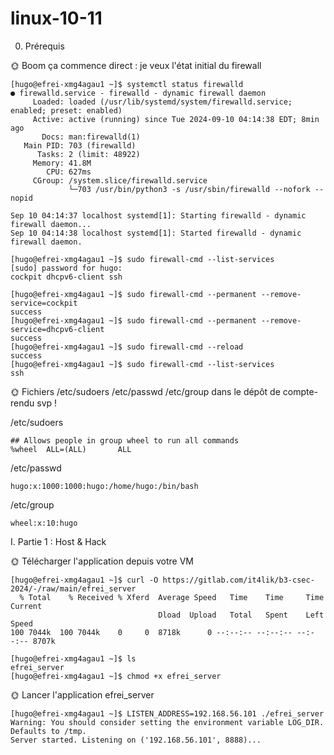 # linux-10-11

0. Prérequis

🌞 Boom ça commence direct : je veux l'état initial du firewall

```
[hugo@efrei-xmg4agau1 ~]$ systemctl status firewalld
● firewalld.service - firewalld - dynamic firewall daemon
     Loaded: loaded (/usr/lib/systemd/system/firewalld.service; enabled; preset: enabled)
     Active: active (running) since Tue 2024-09-10 04:14:38 EDT; 8min ago
       Docs: man:firewalld(1)
   Main PID: 703 (firewalld)
      Tasks: 2 (limit: 48922)
     Memory: 41.8M
        CPU: 627ms
     CGroup: /system.slice/firewalld.service
             └─703 /usr/bin/python3 -s /usr/sbin/firewalld --nofork --nopid

Sep 10 04:14:37 localhost systemd[1]: Starting firewalld - dynamic firewall daemon...
Sep 10 04:14:38 localhost systemd[1]: Started firewalld - dynamic firewall daemon.
```

```
[hugo@efrei-xmg4agau1 ~]$ sudo firewall-cmd --list-services
[sudo] password for hugo:
cockpit dhcpv6-client ssh
```

```
[hugo@efrei-xmg4agau1 ~]$ sudo firewall-cmd --permanent --remove-service=cockpit
success
[hugo@efrei-xmg4agau1 ~]$ sudo firewall-cmd --permanent --remove-service=dhcpv6-client
success
[hugo@efrei-xmg4agau1 ~]$ sudo firewall-cmd --reload
success
[hugo@efrei-xmg4agau1 ~]$ sudo firewall-cmd --list-services
ssh
```

🌞 Fichiers /etc/sudoers /etc/passwd /etc/group dans le dépôt de compte-rendu svp !

/etc/sudoers
```
## Allows people in group wheel to run all commands
%wheel  ALL=(ALL)       ALL
```
/etc/passwd
```
hugo:x:1000:1000:hugo:/home/hugo:/bin/bash
```
/etc/group
```
wheel:x:10:hugo
```

I. Partie 1 : Host & Hack

🌞 Télécharger l'application depuis votre VM
```
[hugo@efrei-xmg4agau1 ~]$ curl -O https://gitlab.com/it4lik/b3-csec-2024/-/raw/main/efrei_server
  % Total    % Received % Xferd  Average Speed   Time    Time     Time  Current
                                 Dload  Upload   Total   Spent    Left  Speed
100 7044k  100 7044k    0     0  8718k      0 --:--:-- --:--:-- --:--:-- 8707k
```

```
[hugo@efrei-xmg4agau1 ~]$ ls
efrei_server
[hugo@efrei-xmg4agau1 ~]$ chmod +x efrei_server
```

🌞 Lancer l'application efrei_server

```
[hugo@efrei-xmg4agau1 ~]$ LISTEN_ADDRESS=192.168.56.101 ./efrei_server
Warning: You should consider setting the environment variable LOG_DIR. Defaults to /tmp.
Server started. Listening on ('192.168.56.101', 8888)...
```





































